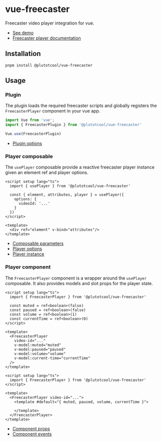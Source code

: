 # vue-freecaster

Freecaster video player integration for vue.

- [See demo](https://plutotcool.github.io/vue-freecaster)
- [Freecaster player documentation](https://docs.freecaster.com/player/index.html)

## Installation

```shell
pnpm install @plutotcool/vue-freecaster
```

## Usage

### Plugin

The plugin loads the required freecaster scripts and globally
registers the `FreecasterPlayer` component in your vue app.

```typescript
import Vue from 'vue';
import { FreecasterPlugin } from '@plutotcool/vue-freecaster'

Vue.use(FreecasterPlugin)
```

- [Plugin options](src/plugin.ts#L7-L21)

### Player composable

The `usePlayer` composable provide a reactive freecaster player instance given
an element ref and player options.

```vue
<script setup lang="ts">
  import { usePlayer } from '@plutotcool/vue-freecaster'

  const { element, attributes, player } = usePlayer({
    options: {
      videoId: '...'
    }
  })
</script>

<template>
  <div ref="element" v-bind="attributes"/>
</template>
```

- [Composable parameters](src/composables/player.ts#L82-L119)
- [Player options](src/types/Player.ts#L164-L356)
- [Player instance](src/types/Player.ts#L1-L78)

### Player component

The `FreecasterPlayer` component is a wrapper around the `usePlayer` composable.
It also provides models and slot props for the player state.

```vue
<script setup lang="ts">
  import { FreecasterPlayer } from '@plutotcool/vue-freecaster'

  const muted = ref<boolean>(false)
  const paused = ref<boolean>(false)
  const volume = ref<boolean>(1)
  const currentTime = ref<boolean>(0)
</script>

<template>
  <FreecasterPlayer
    video-id="..."
    v-model:muted="muted"
    v-model:paused="paused"
    v-model:volume="volume"
    v-model:current-time="currentTime"
  />
</template>
```

```vue
<script setup lang="ts">
  import { FreecasterPlayer } from '@plutotcool/vue-freecaster'
</script>

<template>
  <FreecasterPlayer video-id="...">
    <template #default="{ muted, paused, volume, currentTime }">

    </template>
  </FreecasterPlayer>
</template>
```

- [Component props](src/components/FreecasterPlayer.vue#L6-L10)
- [Component events](src/components/FreecasterPlayer.vue#L13-L19)
